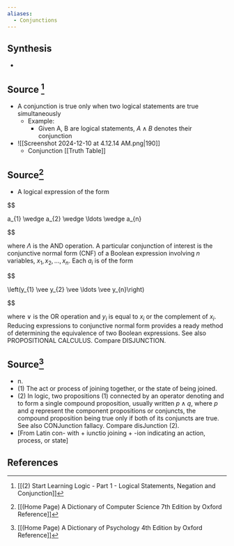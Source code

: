 ```yaml
---
aliases:
  - Conjunctions
---
```

## Synthesis
- 
## Source [^1]
- A conjunction is true only when two logical statements are true simultaneously
	- Example:
		- Given A, B are logical statements, $A \land B$ denotes their conjunction
- ![[Screenshot 2024-12-10 at 4.12.14 AM.png|190]]
	- Conjunction [[Truth Table]]

## Source[^2]
- A logical expression of the form

  

$$

a_{1} \wedge a_{2} \wedge \ldots \wedge a_{n}

$$

  

where $\Lambda$ is the AND operation. A particular conjunction of interest is the conjunctive normal form (CNF) of a Boolean expression involving $n$ variables, $x_{1}, x_{2}, \ldots, x_{n}$. Each $a_{i}$ is of the form

  

$$

\left(y_{1} \vee y_{2} \vee \ldots \vee y_{n}\right)

$$

  

where $\vee$ is the OR operation and $y_{i}$ is equal to $x_{i}$ or the complement of $x_{i}$. Reducing expressions to conjunctive normal form provides a ready method of determining the equivalence of two Boolean expressions. See also PROPOSITIONAL CALCULUS. Compare DISJUNCTION.
## Source[^3]
- n. 
- (1) The act or process of joining together, or the state of being joined. 
- (2) In logic, two propositions (1) connected by an operator denoting and to form a single compound proposition, usually written $p \wedge q$, where $p$ and $q$ represent the component propositions or conjuncts, the compound proposition being true only if both of its conjuncts are true. See also CONJunction fallacy. Compare disJunction (2).
- \[From Latin con- with + iunctio joining + -ion indicating an action, process, or state]
## References

[^1]: [[(2) Start Learning Logic - Part 1 - Logical Statements, Negation and Conjunction]]
[^2]: [[(Home Page) A Dictionary of Computer Science 7th Edition by Oxford Reference]]
[^3]: [[(Home Page) A Dictionary of Psychology 4th Edition by Oxford Reference]]